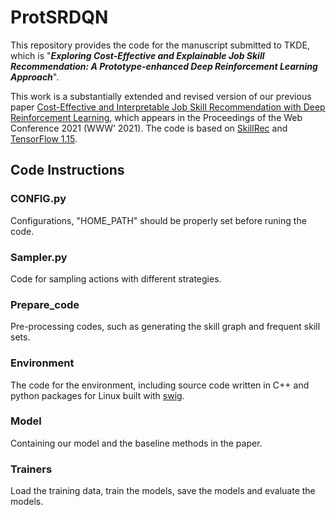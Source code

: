 # ProtSRDQN

This repository provides the code for the manuscript submitted to TKDE, which is "***Exploring Cost-Effective and Explainable Job
Skill Recommendation: A Prototype-enhanced
Deep Reinforcement Learning Approach***". 

This work is a substantially extended and revised version of our previous paper [Cost-Effective and Interpretable Job Skill Recommendation with Deep Reinforcement Learning](https://dl.acm.org/doi/abs/10.1145/3442381.3449985), which appears in the Proceedings of the Web Conference 2021 (WWW’ 2021). The code is based on [SkillRec](https://github.com/sunyinggilly/SkillRec) and [TensorFlow 1.15](https://github.com/NVIDIA/tensorflow).

## Code Instructions

### CONFIG.py
Configurations, "HOME_PATH" should be properly set before runing the code.

### Sampler.py
Code for sampling actions with different strategies.

### Prepare_code
Pre-processing codes, such as generating the skill graph and frequent skill sets.

### Environment
The code for the environment, including source code written in C++ and python packages for Linux built with [swig](https://www.swig.org).

### Model
Containing our model and the baseline methods in the paper.

### Trainers
Load the training data, train the models, save the models and evaluate the models.


